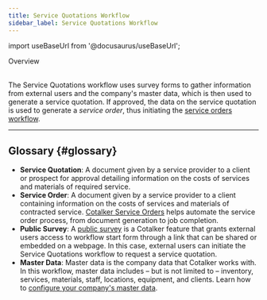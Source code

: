 ```yaml
---
title: Service Quotations Workflow
sidebar_label: Service Quotations Workflow
---
```


import useBaseUrl from '@docusaurus/useBaseUrl'; 

<span className="hero__title">Overview</span>
<br/>
<br/>



The Service Quotations workflow uses survey forms to gather information from external users and the company's master data, which is then used to generate a service quotation. If approved, the data on the service quotation is used to generate a _service order_, thus initiating the [service orders workflow](/docs/products/service_orders/so_overview).

----
## Glossary {#glossary}

- **Service Quotation**: A document given by a service provider to a client or prospect for approval detailing information on the costs of services and materials of required service.
- **Service Order**: A document given by a service provider to a client containing information on the costs of services and materials of contracted service. [Cotalker Service Orders](/docs/products/service_orders/so_overvie) helps automate the service order process, from document generation to job completion.
- **Public Survey**: A [public survey](/docs/documentation/admin/workflows/admin_workflow_public_survey) is a Cotalker feature that grants external users access to workflow start form through a link that can be shared or embedded on a webpage. In this case, external users can initiate the Service Quotations workflow to request a service quotation.
- **Master Data**: Master data is the company data that Cotalker works with. In this workflow, master data includes  – but is not limited to – inventory, services, materials, staff, locations, equipment, and clients. Learn how to [configure your company's master data](/docs/products/setup/master_data).